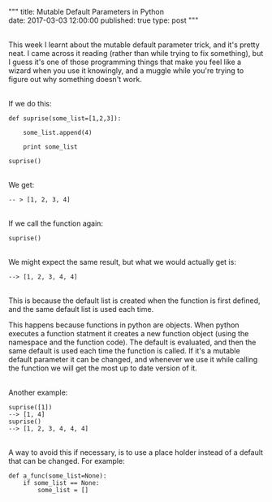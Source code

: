 """
title: Mutable Default Parameters in Python  
date: 2017-03-03 12:00:00
published: true
type: post
"""

<br> This week I learnt about the mutable default parameter trick, and it's pretty neat. I came across it reading (rather than while trying to fix something), but I guess it's one of those programming things that make you feel like a wizard when you use it knowingly, and a muggle while you're trying to figure out why something doesn't work.





<br>If we do this:  <br>





	def suprise(some_list=[1,2,3]):

		some_list.append(4)

		print some_list

	suprise()





<br> We get:   <br>




	-- > [1, 2, 3, 4]



<br>If we call the function again: <br>


	suprise()


<br>We might expect the same result, but what we would actually get is:<br>


	--> [1, 2, 3, 4, 4]



<br>This is because the default list is created when the function is first defined, and the same default list is used each time.  

This happens because functions in python are objects.  When python executes a function statment it creates a new function object (using the namespace and the function code).  The default is evaluated, and then the same default is used each time the function is called.  If it's a mutable default parameter it can be changed, and whenever we use it while calling the function we will get the most up to date version of it.

<br>Another example:<br>


	suprise([1])
	--> [1, 4]
	suprise()
	--> [1, 2, 3, 4, 4, 4]



<br>A way to avoid this if necessary, is to use a place holder instead of a default that can be changed.  For example:<br>


	def a_func(some_list=None):
		if some_list == None:
			some_list = []
